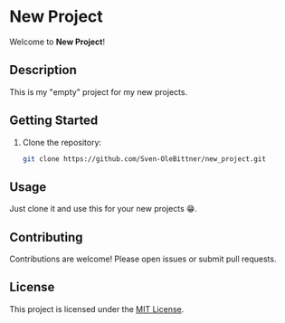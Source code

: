 # New Project

Welcome to **New Project**!

## Description

This is my "empty" project for my new projects.

## Getting Started

1. Clone the repository:
    ```bash
    git clone https://github.com/Sven-OleBittner/new_project.git
    ```

## Usage

Just clone it and use this for your new projects 😁.

## Contributing

Contributions are welcome! Please open issues or submit pull requests.

## License

This project is licensed under the [MIT License](LICENSE).

